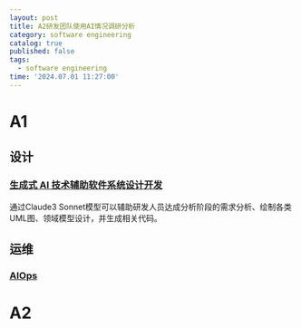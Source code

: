 ```yaml
---
layout: post
title: A2研发团队使用AI情况调研分析
category: software engineering
catalog: true
published: false
tags:
  - software engineering
time: '2024.07.01 11:27:00'
---
```


# A1
## 设计
### [生成式 AI 技术辅助软件系统设计开发](https://aws.amazon.com/cn/blogs/china/generative-ai-technology-assists-software-system-design-and-development/)
通过Claude3 Sonnet模型可以辅助研发人员达成分析阶段的需求分析、绘制各类UML图、领域模型设计，并生成相关代码。

## 运维
### [AIOps](https://aws.amazon.com/cn/what-is/aiops/)

# A2
